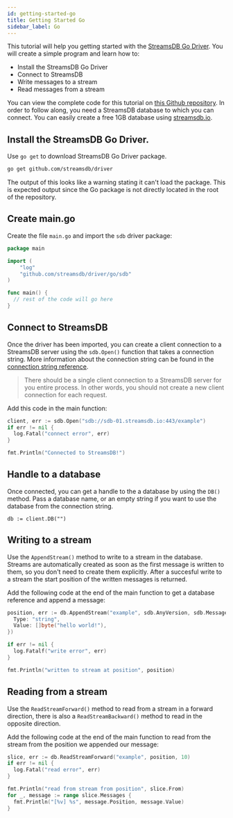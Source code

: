 ```yaml
---
id: getting-started-go
title: Getting Started Go
sidebar_label: Go
---
```


This tutorial will help you getting started with the [StreamsDB Go Driver](https://github.com/streamsdb/driver/tree/master/go). You will create a simple program and learn how to:

* Install the StreamsDB Go Driver
* Connect to StreamsDB
* Write messages to a stream
* Read messages from a stream

You can view the complete code for this tutorial on [this Github repository](https://github.com/streamsdb/driver/tree/master/go/example). In order to follow along, you need a StreamsDB database to which you can connect. You can easily create a free 1GB database using [streamsdb.io](https://streamsdb.io/register).

## Install the StreamsDB Go Driver.

Use `go get` to download StreamsDB Go Driver package.

``` BASH
go get github.com/streamsdb/driver
```

The output of this looks like a warning stating it can't load the package. This is expected output since the Go package is not directly located in the root of the repository.

## Create main.go

Create the file `main.go` and import the `sdb` driver package:

``` GO
package main

import (
    "log"
    "github.com/streamsdb/driver/go/sdb"
)

func main() {
  // rest of the code will go here
}
```

## Connect to StreamsDB

Once the driver has been imported, you can create a client connection to a StreamsDB server using the `sdb.Open()` function that takes a connection string. More information about the connection string can be found in the [connection string reference](/docs/connection-string).

> There should be a single client connection to a StreamsDB server for you entire process. In other words, you should not create a new client connection for each request.

Add this code in the main function:

``` go
client, err := sdb.Open("sdb://sdb-01.streamsdb.io:443/example")
if err != nil {
  log.Fatal("connect error", err)
}

fmt.Println("Connected to StreamsDB!")
```

## Handle to a database

Once connected, you can get a handle to the a database by using the `DB()` method. Pass a database name, or an empty string if you want to use the database from the connection string.

```
db := client.DB("")
```

## Writing to a stream

Use the `AppendStream()` method to write to a stream in the database. Streams are automatically created as soon as the first message is written to them, so you don't need to create them explicitly. After a succesful write to a stream the start position of the written messages is returned.

Add the following code at the end of the main function to get a database reference and append a message:

``` go
position, err := db.AppendStream("example", sdb.AnyVersion, sdb.MessageInput{
  Type: "string",
  Value: []byte("hello world!"),
})

if err != nil {
  log.Fatalf("write error", err)
}

fmt.Println("written to stream at position", position)
```

## Reading from a stream

Use the `ReadStreamForward()` method to read from a stream in a forward direction, there is also a `ReadStreamBackward()` method to read in the opposite direction.

Add the following code at the end of the main function to read from the stream from the position we appended our message:

``` go
slice, err := db.ReadStreamForward("example", position, 10)
if err != nil {
  log.Fatal("read error", err)
}

fmt.Println("read from stream from position", slice.From)
for _, message := range slice.Messages {
  fmt.Println("[%v] %s", message.Position, message.Value)
}
```

